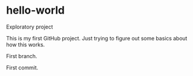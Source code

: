 # hello-world
Exploratory project

This is my first GitHub project. Just trying to figure out some basics about how this works.

First branch. 

First commit.
